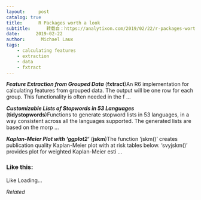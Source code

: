 ```yaml
---
layout:     post
catalog: true
title:      R Packages worth a look
subtitle:      转载自：https://analytixon.com/2019/02/22/r-packages-worth-a-look-1432/
date:      2019-02-22
author:      Michael Laux
tags:
    - calculating features
    - extraction
    - data
    - fxtract
---
```


***Feature Extraction from Grouped Data*** (**fxtract**)An R6 implementation for calculating features from grouped data. The output will be one row for each group. This functionality is often needed in the f …

***Customizable Lists of Stopwords in 53 Languages*** (**tidystopwords**)Functions to generate stopword lists in 53 languages, in a way consistent across all the languages supported. The generated lists are based on the morp …

***Kaplan-Meier Plot with ‘ggplot2’*** (**jskm**)The function ‘jskm()’ creates publication quality Kaplan-Meier plot with at risk tables below. ‘svyjskm()’ provides plot for weighted Kaplan-Meier esti …





### Like this:

Like Loading...


*Related*


